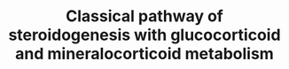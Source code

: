 ---
annotations:
- id: PW:0001152
  parent: classic metabolic pathway
  type: Pathway Ontology
  value: steroid biosynthetic pathway
- id: PW:0001478
  parent: disease pathway
  type: Pathway Ontology
  value: congenital adrenal hyperplasia pathway
- id: DOID:3765
  parent: null
  type: Disease Ontology
  value: pseudohermaphroditism
- id: PW:0000770
  parent: classic metabolic pathway
  type: Pathway Ontology
  value: C19-steroid hormone biosynthetic pathway
- id: PW:0002466
  parent: disease pathway
  type: Pathway Ontology
  value: apparent mineralocorticoid excess syndrome pathway
- id: DOID:0090121
  parent: null
  type: Disease Ontology
  value: obsolete apparent mineralocorticoid excess
- id: DOID:0050546
  parent: genetic disease
  type: Disease Ontology
  value: congenital adrenal insufficiency
- id: PW:0001479
  parent: disease pathway
  type: Pathway Ontology
  value: lipoid congenital adrenal hyperplasia pathway
- id: DOID:0050811
  parent: genetic disease
  type: Disease Ontology
  value: congenital adrenal hyperplasia
- id: PW:0000070
  parent: classic metabolic pathway
  type: Pathway Ontology
  value: C21-steroid hormone biosynthetic pathway
- id: DOID:0090139
  parent: null
  type: Disease Ontology
  value: cortisone reductase deficiency
- id: PW:0000772
  parent: classic metabolic pathway
  type: Pathway Ontology
  value: glucocorticoid biosynthetic pathway
- id: PW:0000013
  parent: disease pathway
  type: Pathway Ontology
  value: disease pathway
- id: DOID:4367
  parent: genetic disease
  type: Disease Ontology
  value: apparent mineralocorticoid excess syndrome
authors:
- ElineSanders
- Ingebude
- DeSl
- IreneHemel
- Egonw
- Fehrhart
- Eweitz
- Finterly
communities:
- IEM
- RareDiseases
description: The biosynthesis of steroid hormones is a difficult process in which
  Cholesterol is transformed into mineralocorticoids, glucocorticoids and sex hormones
  via a series of hydroxylation, oxidation and reduction steps. To better understand
  the molecular level of sexual organ maturation in humans, the classical pathway
  and the alternative pathway of this process are produced. The pathways produce the
  main steroid hormones in humans, namely Progestogen, Corticosteroids, Androgens
  and Estrogens.  The classical pathway is meant to produce an important steroid called
  Androgen, which is a synthetic steroid hormone that regulates sexual development
  and the maintenance of the male sex organs via binding to androgen receptors. Next
  to the classical pathway of androgen synthesis, alternative pathways are known,
  such as [https://www.wikipathways.org/index.php/Pathway:WP4524].  For more information
  and details about Androgens and the diseases linked with this molecular pathway,
  please visit Chapter 37 of the book of Blau (ISBN 3642403360 (978-3642403361)) .  We
  have recently expanded this pathway with information from the Glucocorticoid and
  Mineralocorticoid Metabolism (previously captured in WP273; overlapping content
  is indicated with double borders for individual datanodes; information previously
  missing is added with dashed borders).  Mineralocorticoid (M) and glucocorticoid
  (G) receptors regulate transcription; either through 11-beta-hydroxysteroid dehydrogenase
  influencing aldosterone specificity on epithelial M-receptors or by modulcation
  of AP-1- and NF-kappa-B-induced transcription through G-receptors. Specifically
  for the first case, aldosterone resistance in an autosomal form (aka pseudohypoaldosteronism)
  is linked to loss-of-function in epithelical Na-channel subunits [http://www.annualreviews.org/doi/abs/10.1146/annurev.med.48.1.231].
last-edited: 2021-11-30
organisms:
- Homo sapiens
redirect_from:
- /index.php/Pathway:WP4523
- /instance/WP4523
revision: null
schema-jsonld:
- '@context': https://schema.org/
  '@id': https://wikipathways.github.io/pathways/WP4523.html
  '@type': Dataset
  creator:
    '@type': Organization
    name: WikiPathways
  description: The biosynthesis of steroid hormones is a difficult process in which
    Cholesterol is transformed into mineralocorticoids, glucocorticoids and sex hormones
    via a series of hydroxylation, oxidation and reduction steps. To better understand
    the molecular level of sexual organ maturation in humans, the classical pathway
    and the alternative pathway of this process are produced. The pathways produce
    the main steroid hormones in humans, namely Progestogen, Corticosteroids, Androgens
    and Estrogens.  The classical pathway is meant to produce an important steroid
    called Androgen, which is a synthetic steroid hormone that regulates sexual development
    and the maintenance of the male sex organs via binding to androgen receptors.
    Next to the classical pathway of androgen synthesis, alternative pathways are
    known, such as [https://www.wikipathways.org/index.php/Pathway:WP4524].  For more
    information and details about Androgens and the diseases linked with this molecular
    pathway, please visit Chapter 37 of the book of Blau (ISBN 3642403360 (978-3642403361))
    .  We have recently expanded this pathway with information from the Glucocorticoid
    and Mineralocorticoid Metabolism (previously captured in WP273; overlapping content
    is indicated with double borders for individual datanodes; information previously
    missing is added with dashed borders).  Mineralocorticoid (M) and glucocorticoid
    (G) receptors regulate transcription; either through 11-beta-hydroxysteroid dehydrogenase
    influencing aldosterone specificity on epithelial M-receptors or by modulcation
    of AP-1- and NF-kappa-B-induced transcription through G-receptors. Specifically
    for the first case, aldosterone resistance in an autosomal form (aka pseudohypoaldosteronism)
    is linked to loss-of-function in epithelical Na-channel subunits [http://www.annualreviews.org/doi/abs/10.1146/annurev.med.48.1.231].
  keywords:
  - ' and Metabolism'
  - (11)-Deoxycorticosterone
  - (R)20-hydroxy-
  - -5b-Pregnane-3,11,20-trione
  - 11-Deoxycortisol
  - 11b, 21-Dihydroxy-3,20-
  - 11b,17a 21-Trihydroxy-5b
  - 11beta-HSD1
  - 11beta-HSD2
  - 17-beta-HSD3
  - 17-hydroxypregnenolone
  - 17-hydroxyprogesterone
  - 17a,21-Dihydroxy-5b-17a,21-Dihydroxy
  - 18-Monooxy
  - 18-hydroxycorticosterone
  - 20b-Hydroxy-
  - 3-Oxo-5b-
  - 3-beta-
  - 3-beta-HSD
  - 3B-OH-delta-
  - 3a,11b,21-Trihydroxy-20-
  - 3a-Hydroxy-
  - 3a-OH-5b-Pregnane-20-one
  - 5-alpha-Reductase2
  - 5b-Pregnan-18-al
  - 5b-Pregnane-3,20-dione
  - Aldosterone
  - Androgen Synthesis
  - Androstenedione
  - Biosynthesis
  - CYP11A1
  - CYP11B2
  - Cholesterol
  - 'Cholesterol '
  - Corticosterone
  - 'Corticosterone '
  - Cortisol
  - Cortisone
  - 'Cortisone '
  - Cortolone
  - Cytochrome b5
  - DHEA
  - Dihydrotestosterone
  - Glucuronides
  - H6PD
  - HSD
  - HSD3B1
  - HSD3B2
  - Methyl Oxidase
  - NADP+
  - NADPH
  - Oestradiol
  - Oxo-5b-Pregnan-18-al
  - P450Aro
  - P450c11
  - P450c17
  - P450c21
  - P450scc
  - POR
  - Pregnane 3,20-dione
  - Pregnanediol
  - Pregnenolone
  - Progesterone
  - STAR
  - Steroid Dh
  - Steroid Hormone Signaling
  - Testosterone
  - Urocortisol
  - Urocortisone
  - beta-reductase
  - steroid Dh
  license: CC0
  name: Classical pathway of steroidogenesis with glucocorticoid and mineralocorticoid
    metabolism
seo: CreativeWork
title: Classical pathway of steroidogenesis with glucocorticoid and mineralocorticoid
  metabolism
wpid: WP4523
---